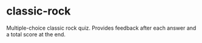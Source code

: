 classic-rock
============

Multiple-choice classic rock quiz.  Provides feedback after each answer and a total score at the end.
